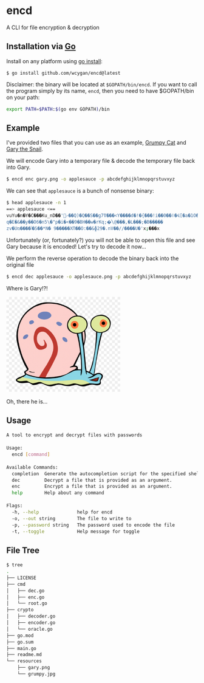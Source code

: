 # encd

A CLI for file encryption & decryption

## Installation via [Go](https://go.dev/dl/)

Install on any platform using [go install](https://pkg.go.dev/cmd/go#hdr-Compile_and_install_packages_and_dependencies):

```
$ go install github.com/wcygan/encd@latest
```

Disclaimer: the binary will be located at `$GOPATH/bin/encd`. If you want to call the program simply by its name, `encd`, then you need to have $GOPATH/bin on your path:

```bash
export PATH=$PATH:$(go env GOPATH)/bin
```

## Example

I've provided two files that you can use as an example, [Grumpy Cat](resources/grumpy.jpg)
and [Gary the Snail](resources/gary.png).

We will encode Gary into a temporary file & decode the temporary file back into Gary.

```bash
$ encd enc gary.png -o applesauce -p abcdefghijklmnopqrstuvxyz
```

We can see that `applesauce` is a bunch of nonsense binary:
```bash
$ head applesauce -n 1
==> applesauce <==
vuYu�n�Y�C���Ku_nD��'ހ߼��Q)�Q��S��g7ܽV���<Y����d�!�{���!i��0��ا�Վ[�a�1O�SȆ#��{�<���T$�KS?҅��$��������� �^ŜQ�/d���zs�r�d�Ri}
q�E�&��y��O6�n5\�"p�i�<��9�BH��w�rKq;�ͨ\@���,�L���;�B�����
zv�Uռ����ٲ�S��*N� 9�����XП��O:��&ɸ29�.nV��//����U�'x;���x
```

Unfortunately (or, fortunately?) you will not be able to open this file and see Gary because it is encoded! Let's try to decode it now...

We perform the reverse operation to decode the binary back into the original file

```bash
$ encd dec applesauce -o applesauce.png -p abcdefghijklmnopqrstuvxyz
```

Where is Gary!?!

<img src="resources/gary.png" width="300" height="250">

Oh, there he is...

## Usage

```bash
A tool to encrypt and decrypt files with passwords

Usage:
  encd [command]

Available Commands:
  completion  Generate the autocompletion script for the specified shell
  dec         Decrypt a file that is provided as an argument.
  enc         Encrypt a file that is provided as an argument.
  help        Help about any command

Flags:
  -h, --help              help for encd
  -o, --out string        The file to write to
  -p, --password string   The password used to encode the file
  -t, --toggle            Help message for toggle

```

## File Tree

```bash
$ tree
.
├── LICENSE
├── cmd
│   ├── dec.go
│   ├── enc.go
│   └── root.go
├── crypto
│   ├── decoder.go
│   ├── encoder.go
│   └── oracle.go
├── go.mod
├── go.sum
├── main.go
├── readme.md
└── resources
    ├── gary.png
    └── grumpy.jpg

```